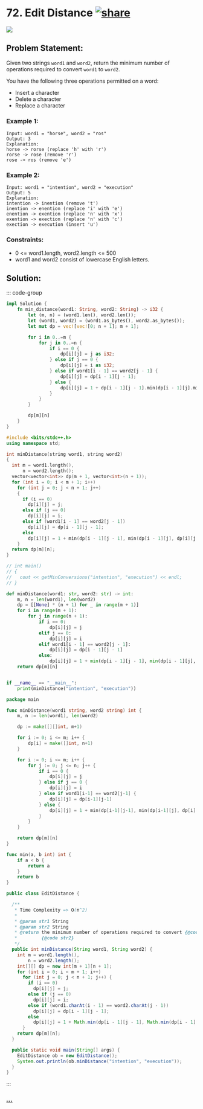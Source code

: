 # 72. Edit Distance [![share]](https://leetcode.com/problems/edit-distance/)

![][hard]

## Problem Statement:

Given two strings `word1` and `word2`, return the minimum number of operations required to convert `word1` to `word2`.

You have the following three operations permitted on a word:

- Insert a character
- Delete a character
- Replace a character

### Example 1:

```
Input: word1 = "horse", word2 = "ros"
Output: 3
Explanation:
horse -> rorse (replace 'h' with 'r')
rorse -> rose (remove 'r')
rose -> ros (remove 'e')
```

### Example 2:

```
Input: word1 = "intention", word2 = "execution"
Output: 5
Explanation:
intention -> inention (remove 't')
inention -> enention (replace 'i' with 'e')
enention -> exention (replace 'n' with 'x')
exention -> exection (replace 'n' with 'c')
exection -> execution (insert 'u')
```

### Constraints:

- 0 <= word1.length, word2.length <= 500
- word1 and word2 consist of lowercase English letters.

## Solution:

::: code-group

```rs [Rust]
impl Solution {
    fn min_distance(word1: String, word2: String) -> i32 {
        let (m, n) = (word1.len(), word2.len());
        let (word1, word2) = (word1.as_bytes(), word2.as_bytes());
        let mut dp = vec![vec![0; n + 1]; m + 1];

        for i in 0..=m {
            for j in 0..=n {
                if i == 0 {
                    dp[i][j] = j as i32;
                } else if j == 0 {
                    dp[i][j] = i as i32;
                } else if word1[i - 1] == word2[j - 1] {
                    dp[i][j] = dp[i - 1][j - 1];
                } else {
                    dp[i][j] = 1 + dp[i - 1][j - 1].min(dp[i - 1][j].min(dp[i][j - 1]));
                }
            }
        }

        dp[m][n]
    }
}

```

```cpp [C++]
#include <bits/stdc++.h>
using namespace std;

int minDistance(string word1, string word2)
{
  int m = word1.length(),
      n = word2.length();
  vector<vector<int>> dp(m + 1, vector<int>(n + 1));
  for (int i = 0; i < m + 1; i++)
    for (int j = 0; j < n + 1; j++)
    {
      if (i == 0)
        dp[i][j] = j;
      else if (j == 0)
        dp[i][j] = i;
      else if (word1[i - 1] == word2[j - 1])
        dp[i][j] = dp[i - 1][j - 1];
      else
        dp[i][j] = 1 + min(dp[i - 1][j - 1], min(dp[i - 1][j], dp[i][j - 1]));
    }
  return dp[m][n];
}

// int main()
// {
//   cout << getMinConversions("intention", "execution") << endl;
// }
```

```py [Python]
def minDistance(word1: str, word2: str) -> int:
    m, n = len(word1), len(word2)
    dp = [[None] * (n + 1) for _ in range(m + 1)]
    for i in range(m + 1):
        for j in range(n + 1):
            if i == 0:
                dp[i][j] = j
            elif j == 0:
                dp[i][j] = i
            elif word1[i - 1] == word2[j - 1]:
                dp[i][j] = dp[i - 1][j - 1]
            else:
                dp[i][j] = 1 + min(dp[i - 1][j - 1], min(dp[i - 1][j], dp[i][j - 1]))
    return dp[m][n]


if __name__ == "__main__":
    print(minDistance("intention", "execution"))

```

```go [Go]
package main

func minDistance(word1 string, word2 string) int {
	m, n := len(word1), len(word2)

	dp := make([][]int, m+1)

	for i := 0; i <= m; i++ {
		dp[i] = make([]int, n+1)
	}

	for i := 0; i <= m; i++ {
		for j := 0; j <= n; j++ {
			if i == 0 {
				dp[i][j] = j
			} else if j == 0 {
				dp[i][j] = i
			} else if word1[i-1] == word2[j-1] {
				dp[i][j] = dp[i-1][j-1]
			} else {
				dp[i][j] = 1 + min(dp[i-1][j-1], min(dp[i-1][j], dp[i][j-1]))
			}
		}
	}

	return dp[m][n]
}

func min(a, b int) int {
	if a < b {
		return a
	}
	return b
}

```

```java [Java]
public class EditDistance {

  /**
   * Time Complexity => O(n^2)
   *
   * @param str1 String
   * @param str2 String
   * @return the minimum number of operations required to convert {@code str1} to
   *         {@code str2}
   */
  public int minDistance(String word1, String word2) {
    int m = word1.length(),
        n = word2.length();
    int[][] dp = new int[m + 1][n + 1];
    for (int i = 0; i < m + 1; i++)
      for (int j = 0; j < n + 1; j++) {
        if (i == 0)
          dp[i][j] = j;
        else if (j == 0)
          dp[i][j] = i;
        else if (word1.charAt(i - 1) == word2.charAt(j - 1))
          dp[i][j] = dp[i - 1][j - 1];
        else
          dp[i][j] = 1 + Math.min(dp[i - 1][j - 1], Math.min(dp[i - 1][j], dp[i][j - 1]));
      }
    return dp[m][n];
  }

  public static void main(String[] args) {
    EditDistance ob = new EditDistance();
    System.out.println(ob.minDistance("intention", "execution"));
  }
}
```

:::

### [_..._](#)

```

```

<!----------------------------------{ link }--------------------------------->

[share]: https://img.icons8.com/external-anggara-blue-anggara-putra/20/000000/external-share-user-interface-basic-anggara-blue-anggara-putra-2.png
[easy]: https://img.shields.io/badge/Difficulty-Easy-bright.svg
[medium]: https://img.shields.io/badge/Difficulty-Medium-yellow.svg
[hard]: https://img.shields.io/badge/Difficulty-Hard-red.svg
